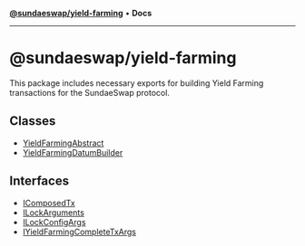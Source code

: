 [**@sundaeswap/yield-farming**](README.md) • **Docs**

***

# @sundaeswap/yield-farming

This package includes necessary exports for building Yield
Farming transactions for the SundaeSwap protocol.

## Classes

- [YieldFarmingAbstract](classes/YieldFarmingAbstract.md)
- [YieldFarmingDatumBuilder](classes/YieldFarmingDatumBuilder.md)

## Interfaces

- [IComposedTx](interfaces/IComposedTx.md)
- [ILockArguments](interfaces/ILockArguments.md)
- [ILockConfigArgs](interfaces/ILockConfigArgs.md)
- [IYieldFarmingCompleteTxArgs](interfaces/IYieldFarmingCompleteTxArgs.md)
